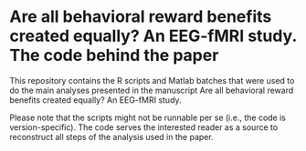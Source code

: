 # Are all behavioral reward benefits created equally? An EEG-fMRI study. The code behind the paper

This repository contains the R scripts and Matlab batches that were used to do the main analyses presented in the manuscript Are all behavioral reward benefits created equally? An EEG-fMRI study. 

Please note that the scripts might not be runnable per se (i.e., the code is version-specific). The code serves the interested reader as a source to reconstruct all steps of the analysis used in the paper. 
